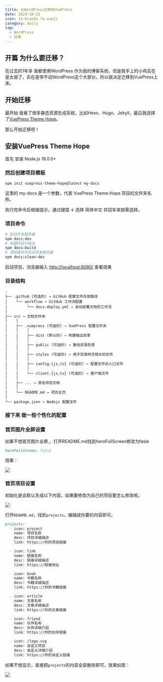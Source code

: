 ```yaml
---
title: 从WordPress迁移到VuePress
date: 2024-10-21
icon: fa-brands fa-vuejs
category: daily
tag:
  - WordPress
  - 日常
---
```


## 开篇 为什么要迁移？

在过去的1年多 我都使用WordPress 作为我的博客系统，但是我手上的小鸡实在是太弱了，实在是带不动WordPress这个大家伙，所以我决定迁移到VuePress上来。

## 开始迁移

最开始 我看了很多静态资源生成系统，比如Hexo、Hugo、Jekyll，最后我选择了[VuePress Theme Hope](https://theme-hope.vuejs.press/)。

那么开始迁移吧！

## 安装VuePress Theme Hope

首先 安装 Node.js 18.0.0+

### 然后创建项目模板

```bash
npm init vuepress-theme-hope@latest my-docs
```

这里的 my-docs 是一个参数，代表 VuePress Theme Hope 项目的文件夹名称。

执行完命令后根据提示，通过键盘 ↓ 选择 简体中文 并回车来按需选择。

### 项目命令

```bash
# 启动开发服务器
npm docs:dev
# 构建项目并输出
npm docs:build
# 清除缓存并启动开发服务器
npm docs:clean-dev
```

启动项目，浏览器输入 [http://localhost:8080/](http://localhost:8080/) 查看效果

### 目录结构

```
.
├── .github (可选的) → GitHub 配置文件存放路径
│    └── workflow → GitHub 工作流配置
│         └── docs-deploy.yml → 自动部署文档的工作流
│
├── src → 文档文件夹
│    │
│    ├── .vuepress (可选的) → VuePress 配置文件夹
│    │    │
│    │    ├── dist (默认的) → 构建输出目录
│    │    │
│    │    ├── public (可选的) → 静态资源目录
│    │    │
│    │    ├── styles (可选的) → 用于存放样式相关的文件
│    │    │
│    │    ├── config.{js,ts} (可选的) → 配置文件的入口文件
│    │    │
│    │    └── client.{js,ts} (可选的) → 客户端文件
│    │
│    ├── ... → 其他项目文档
│    │
│    └── README.md → 项目主页
│
└── package.json → Nodejs 配置文件

```

### 接下来 做一些个性化的配置

### 首页图片全屏设置

如果不想首页图片全屏,，打开README.md找到heroFullScreen修改为fasle

```markdown
heroFullScreen: false
```

效果： 

![](https://imges.pysio.online//blogdemo.webp)

### 首页项目设置

初始化是会默认生成以下内容，如果要修改为自己的项目要怎么修改呢。

![](https://imges.pysio.online//defpoj.webp)

打开```README.md```，找到```projects```，编辑成你要的内容即可。

```markdown
projects:
  - icon: project
    name: 项目名称
    desc: 项目详细描述
    link: https://你的项目链接

  - icon: link
    name: 链接名称
    desc: 链接详细描述
    link: https://链接地址

  - icon: book
    name: 书籍名称
    desc: 书籍详细描述
    link: https://你的书籍链接

  - icon: article
    name: 文章名称
    desc: 文章详细描述
    link: https://你的文章链接

  - icon: friend
    name: 伙伴名称
    desc: 伙伴详细介绍
    link: https://你的伙伴链接

  - icon: /logo.svg
    name: 自定义项目
    desc: 自定义详细介绍
    link: https://你的自定义链接
```

如果不想显示，直接把```projects```的内容全部删除即可，效果如图：

![](https://imges.pysio.online//blognopoj.webp)
